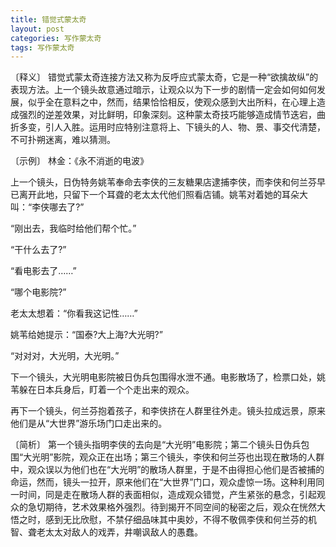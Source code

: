 ```yaml
---
title: 错觉式蒙太奇
layout: post
categories: 写作蒙太奇
tags: 写作蒙太奇
---
```


〔释义〕 错觉式蒙太奇连接方法又称为反呼应式蒙太奇，它是一种“欲擒故纵”的表现方法。上一个镜头故意通过暗示，让观众以为下一步的剧情一定会如何如何发展，似乎全在意料之中，然而，结果恰恰相反，使观众感到大出所料，在心理上造成强烈的逆差效果，对比鲜明，印象深刻。这种蒙太奇技巧能够造成情节迭宕，曲折多变，引人入胜。运用时应特别注意将上、下镜头的人、物、景、事交代清楚，不可扑朔迷离，难以猜测。

〔示例〕 林金：《永不消逝的电波》

上一个镜头，日伪特务姚苇奉命去李侠的三友糖果店逮捕李侠，而李侠和何兰芬早已离开此地，只留下一个耳聋的老太太代他们照看店铺。姚苇对着她的耳朵大叫：“李侠哪去了?”

“刚出去，我临时给他们帮个忙。”

“干什么去了?”

“看电影去了……”

“哪个电影院?”

老太太想着：“你看我这记性……”

姚苇给她提示：“国泰?大上海?大光明?”

“对对对，大光明，大光明。”

下一个镜头，大光明电影院被日伪兵包围得水泄不通。电影散场了，检票口处，姚苇躲在日本兵身后，盯着一个个走出来的观众。

再下一个镜头，何兰芬抱着孩子，和李侠挤在人群里往外走。镜头拉成远景，原来他们是从“大世界”游乐场门口走出来的。

〔简析〕 第一个镜头指明李侠的去向是“大光明”电影院；第二个镜头日伪兵包围“大光明”影院，观众正在出场；第三个镜头，李侠和何兰芬也出现在散场的人群中，观众误以为他们也在“大光明”的散场人群里，于是不由得担心他们是否被捕的命运，然而，镜头一拉开，原来他们在“大世界”门口，观众虚惊一场。这种利用同一时间，同是走在散场人群的表面相似，造成观众错觉，产生紧张的悬念，引起观众的急切期待，艺术效果格外强烈。待到揭开不同空间的秘密之后，观众在恍然大悟之时，感到无比欣慰，不禁仔细品味其中奥妙，不得不敬佩李侠和何兰芬的机智、聋老太太对敌人的戏弄，井嘲讽敌人的愚蠢。 